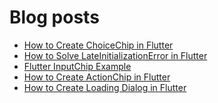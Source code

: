 # Blog posts
<!-- BLOG-POST-LIST:START -->
- [How to Create ChoiceChip in Flutter](https://flutterflux.com/how-to-create-choicechip-in-flutter/)
- [How to Solve LateInitializationError in Flutter](https://flutterflux.com/how-to-solve-lateinitializationerror-in-flutter/)
- [Flutter InputChip Example](https://flutterflux.com/flutter-inputchip-example/)
- [How to Create ActionChip in Flutter](https://flutterflux.com/how-to-create-actionchip-in-flutter/)
- [How to Create Loading Dialog in Flutter](https://flutterflux.com/how-to-create-loading-dialog-in-flutter/)
<!-- BLOG-POST-LIST:END -->